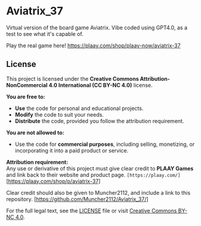 # Aviatrix_37
Virtual version of the board game Aviatrix.  Vibe coded using GPT4.0, as a test to see what it's capable of.

Play the real game here! 
https://plaay.com/shop/plaay-now/aviatrix-37

## License

This project is licensed under the **Creative Commons Attribution-NonCommercial 4.0 International (CC BY-NC 4.0)** license.

**You are free to:**
- **Use** the code for personal and educational projects.
- **Modify** the code to suit your needs.
- **Distribute** the code, provided you follow the attribution requirement.

**You are not allowed to:**
- Use the code for **commercial purposes**, including selling, monetizing, or incorporating it into a paid product or service.

**Attribution requirement:**  
Any use or derivative of this project must give clear credit to **PLAAY Games** and link back to their website and product page.
`[https://plaay.com/]`
[https://plaay.com/shop/p/aviatrix-37]

Clear credit should also be given to Muncher2112, and include a link to this repository.
[https://github.com/Muncher2112/Aviatrix_37/]

For the full legal text, see the [LICENSE](LICENSE) file or visit [Creative Commons BY-NC 4.0](https://creativecommons.org/licenses/by-nc/4.0/).
